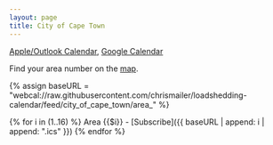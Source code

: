 ```yaml
---
layout: page
title: City of Cape Town
---
```


<ins>Apple/Outlook Calendar</ins>, [Google Calendar](cpt-google)


Find your area number on the [map](https://www.capetown.gov.za/Loadshedding1/loadshedding/maps/Load_Shedding_All_Areas_Schedule_and_Map.pdf).

{% assign baseURL = "webcal://raw.githubusercontent.com/chrismailer/loadshedding-calendar/feed/city_of_cape_town/area_" %}

{% for i in (1..16) %}
Area {{$i}} - [Subscribe]({{ baseURL | append: i | append: ".ics" }})
{% endfor %}

